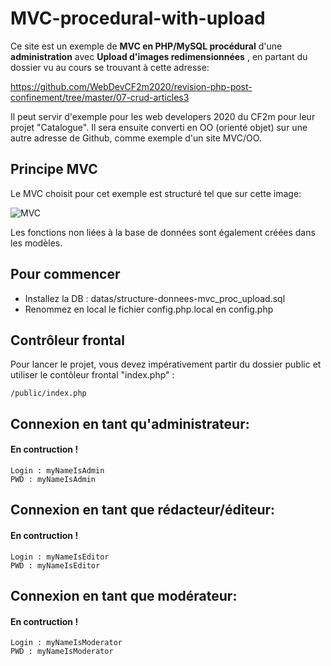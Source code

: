 # MVC-procedural-with-upload

Ce site est un exemple de **MVC en PHP/MySQL procédural** d'une **administration** avec **Upload d'images redimensionnées** , en partant du dossier vu au cours se trouvant à cette adresse:


https://github.com/WebDevCF2m2020/revision-php-post-confinement/tree/master/07-crud-articles3

Il peut servir d'exemple pour les web developers 2020 du CF2m pour leur projet "Catalogue". Il sera ensuite converti en OO (orienté objet) sur une autre adresse de Github, comme exemple d'un site MVC/OO.

## Principe MVC
Le MVC choisit pour cet exemple est structuré tel que sur cette image:

![MVC](https://github.com/mikhawa/MVC-procedural-with-upload/raw/main/datas/MVC.png "MVC")

Les fonctions non liées à la base de données sont également créées dans les modèles.



## Pour commencer
- Installez la DB : datas/structure-donnees-mvc_proc_upload.sql
- Renommez en local le fichier config.php.local en config.php

## Contrôleur frontal
Pour lancer le projet, vous devez impérativement partir du dossier public et utiliser le contôleur frontal "index.php" :
    
    /public/index.php
    
## Connexion en tant qu'administrateur:
#### En contruction !
    Login : myNameIsAdmin
    PWD : myNameIsAdmin
    
## Connexion en tant que rédacteur/éditeur:
#### En contruction !
    Login : myNameIsEditor
    PWD : myNameIsEditor
    
## Connexion en tant que modérateur:
#### En contruction !
    Login : myNameIsModerator
    PWD : myNameIsModerator    